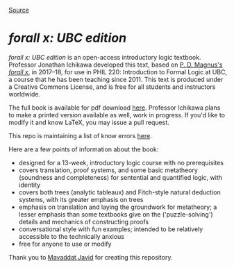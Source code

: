 
[Source](http://jichikawa.net/forall-x-ubc-edition/ "Permalink to forall x: UBC edition — Jonathan Jenkins Ichikawa")

# _forall x: UBC edition_

_forall x: UBC edition_ is an open-access introductory logic textbook. Professor Jonathan Ichikawa developed this text, based on [P. D. Magnus's _forall x_][1], in 2017–18, for use in PHIL 220: Introduction to Formal Logic at UBC, a course that he has been teaching since 2011. This text is produced under a Creative Commons License, and is free for all students and instructors worldwide.

The full book is available for pdf download [here][2]. Professor Ichikawa plans to make a printed version available as well, work in progress. If you'd like to modify it and know LaTeX, you may issue a pull request.

This repo is maintaining a list of know errors [here][3].

Here are a few points of information about the book:

* designed for a 13-week, introductory logic course with no prerequisites
* covers translation, proof systems, and some basic metatheory (soundness and completeness) for sentential and quantified logic, with identity
* covers both trees (analytic tableaux) and Fitch-style natural deduction systems, with its greater emphasis on trees
* emphasis on translation and laying the groundwork for metatheory; a lesser emphasis than some textbooks give on the ('puzzle-solving') details and mechanics of constructing proofs
* conversational style with fun examples; intended to be relatively accessible to the technically anxious
* free for anyone to use or modify

Thank you to [Mavaddat Javid][4] for creating this repository.

[1]: https://www.fecundity.com/logic/
[2]: https://github.com/jonathanichikawa/for-all-x/blob/master/Latex-Files/forallx-ubc.pdf
[3]: https://github.com/jonathanichikawa/for-all-x/issues
[4]: https://github.com/mavaddat
	
